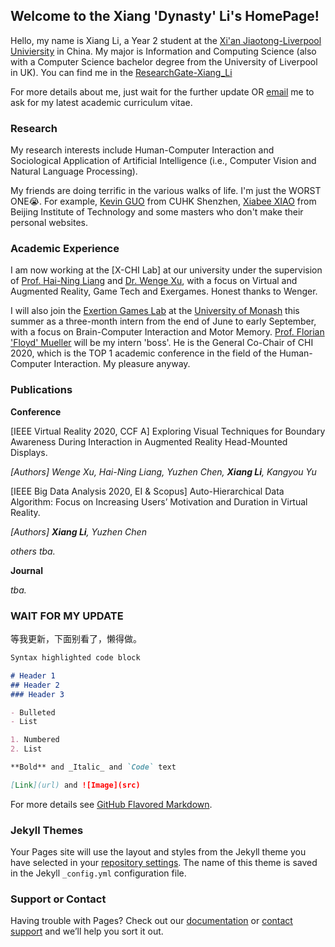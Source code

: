 ## Welcome to the Xiang 'Dynasty' Li's HomePage!

Hello, my name is Xiang Li, a Year 2 student at the [Xi'an Jiaotong-Liverpool Univiersity](https://www.xjtlu.edu.cn/) in China. My major is Information and Computing Science (also with a Computer Science bachelor degree from the University of Liverpool in UK). You can find me in the [ResearchGate-Xiang_Li](https://www.researchgate.net/profile/Xiang_Li31/)

For more details about me, just wait for the further update OR  <a href="mailto:dynasty.li@outlook.com">email</a> me to ask for my latest academic curriculum vitae.

### Research

My research interests include Human-Computer Interaction and Sociological Application of Artificial Intelligence (i.e., Computer Vision and Natural Language Processing).

My friends are doing terrific in the various walks of life. I'm just the WORST ONE😭. For example, [Kevin GUO](https://guoyuanxinkevin.github.io/GYX_bleach_boi.github.io/) from CUHK Shenzhen, [Xiabee XIAO](http://xiabee.cn:8000/) from Beijing Institute of Technology and some masters who don't make their personal websites.

### Academic Experience

I am now working at the [X-CHI Lab] at our university under the supervision of [Prof. Hai-Ning Liang](https://www.xjtlu.edu.cn/en/departments/academic-departments/computer-science-and-software-engineering/staff/hai-liang/) and [Dr. Wenge Xu](https://www.researchgate.net/profile/Wenge_Xu/), with a focus on Virtual and Augmented Reality, Game Tech and Exergames. Honest thanks to Wenger.

I will also join the [Exertion Games Lab](https://exertiongameslab.org/) at the [University of Monash](https://www.monash.edu/) this summer as a three-month intern from the end of June to early September, with a focus on Brain-Computer Interaction and Motor Memory. [Prof. Florian 'Floyd' Mueller](http://floydmueller.com/home/home.htm/) will be my intern 'boss'. He is the General Co-Chair of CHI 2020, which is the TOP 1 academic conference in the field of the Human-Computer Interaction. My pleasure anyway.

### Publications

**Conference**

[IEEE Virtual Reality 2020, CCF A] Exploring Visual Techniques for Boundary Awareness During Interaction in Augmented Reality Head-Mounted Displays.

_[Authors] Wenge Xu, Hai-Ning Liang, Yuzhen Chen, **Xiang Li**, Kangyou Yu_

[IEEE Big Data Analysis 2020, EI & Scopus] Auto-Hierarchical Data Algorithm: Focus on Increasing Users’ Motivation and Duration in Virtual Reality.

_[Authors] **Xiang Li**, Yuzhen Chen_

_others tba._

**Journal**

_tba._

### WAIT FOR MY UPDATE

等我更新，下面别看了，懒得做。



```markdown
Syntax highlighted code block

# Header 1
## Header 2
### Header 3

- Bulleted
- List

1. Numbered
2. List

**Bold** and _Italic_ and `Code` text

[Link](url) and ![Image](src)
```

For more details see [GitHub Flavored Markdown](https://guides.github.com/features/mastering-markdown/).

### Jekyll Themes

Your Pages site will use the layout and styles from the Jekyll theme you have selected in your [repository settings](https://github.com/Dynasty-Li/Dynasty-Li.github.io/settings). The name of this theme is saved in the Jekyll `_config.yml` configuration file.

### Support or Contact

Having trouble with Pages? Check out our [documentation](https://help.github.com/categories/github-pages-basics/) or [contact support](https://github.com/contact) and we’ll help you sort it out.

